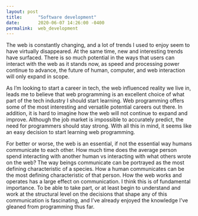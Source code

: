 ```yaml
---
layout: post
title:      "Software development"
date:       2020-06-07 14:26:00 -0400
permalink:  web_development
---
```



The web is constantly changing, and a lot of trends I used to enjoy seem to have virtually disappeared. At the same time, new and interesting trends have surfaced. There is so much potential in the ways that users can interact with the web as it stands now, as speed and processing power continue to advance, the future of human, computer, and web interaction will only expand in scope.


As I’m looking to start a career in tech, the web influenced reality we live in, leads me to believe that web programming is an excellent choice of what part of the tech industry I should start learning. Web programming offers some of the most interesting and versatile potential careers out there. In addition, it is hard to imagine how the web will not continue to expand and improve. Although the job market is impossible to accurately predict, the need for programmers should stay strong. With all this in mind, it seems like an easy decision to start learning web programming.


For better or worse, the web is an essential, if not the essential way humans communicate to each other. How much time does the average person spend interacting with another human vs interacting with what others wrote on the web? The way beings communicate can be portrayed as the most defining characteristic of a species. How a human communicates can be the most defining characteristic of that person. How the web works and operates has a large effect on communication. I think this is of fundamental importance. To be able to take part, or at least begin to understand and work at the structural level on the decisions that shape any of this communication is fascinating, and I’ve already enjoyed the knowledge I’ve gleaned from programming thus far.

